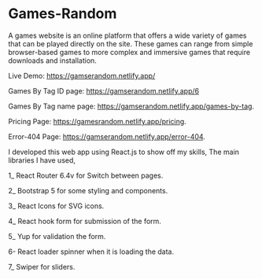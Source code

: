 # Games-Random
A games website is an online platform that offers a wide variety of games that can be played directly on the site. These games can range from simple browser-based games to more complex and immersive games that require downloads and installation.

Live Demo: https://gamserandom.netlify.app/

Games By Tag ID page: https://gamserandom.netlify.app/6

Games By Tag name page: https://gamserandom.netlify.app/games-by-tag.

Pricing Page: https://gamesrandom.netlify.app/pricing.

Error-404 Page: https://gamserandom.netlify.app/error-404.

I developed this web app using React.js to show off my skills, The main libraries I have used,

1_ React Router 6.4v for Switch between pages.

2_ Bootstrap 5 for some styling and components.

3_ React Icons for SVG icons.

4_ React hook form for submission of the form.

5_ Yup for validation the form.

6- React loader spinner when it is loading the data.

7_ Swiper for sliders.
